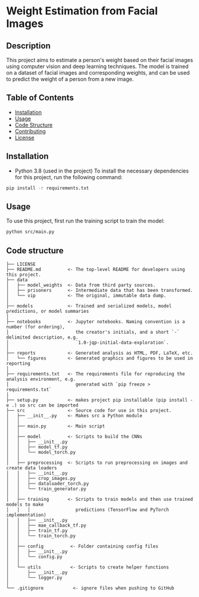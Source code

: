 # Weight Estimation from Facial Images

## Description

This project aims to estimate a person's weight based on their facial images using computer vision and deep learning techniques. The model is trained on a dataset of facial images and corresponding weights, and can be used to predict the weight of a person from a new image.

## Table of Contents

- [Installation](#installation)
- [Usage](#usage)
- [Code Structure](#code-structure)
- [Contributing](#contributing)
- [License](#license)

## Installation

- Python 3.8 (used in the project)
To install the necessary dependencies for this project, run the following command:

```bash
pip install -r requirements.txt
```

## Usage

To use this project, first run the training script to train the model:

```bash
python src/main.py
```

## Code structure

```
├── LICENSE
├── README.md          <- The top-level README for developers using this project.
├── data
│   ├── model_weights  <- Data from third party sources.
│   ├── prisoners      <- Intermediate data that has been transformed.
│   └── vip            <- The original, immutable data dump.
│
├── models             <- Trained and serialized models, model predictions, or model summaries
│
├── notebooks          <- Jupyter notebooks. Naming convention is a number (for ordering),
│                         the creator's initials, and a short `-` delimited description, e.g.
│                         `1.0-jqp-initial-data-exploration`.
│
├── reports            <- Generated analysis as HTML, PDF, LaTeX, etc.
│   └── figures        <- Generated graphics and figures to be used in reporting
│
├── requirements.txt   <- The requirements file for reproducing the analysis environment, e.g.
│                         generated with `pip freeze > requirements.txt`
│
├── setup.py           <- makes project pip installable (pip install -e .) so src can be imported
├── src                <- Source code for use in this project.
│   ├── __init__.py    <- Makes src a Python module
│   │
│   ├── main.py        <- Main script
│   │
│   ├── model          <- Scripts to build the CNNs
│   │   ├── __init__.py
│   │   ├── model_tf.py
│   │   └── model_torch.py
│   │
│   ├── preprocessing  <- Scripts to run preprocessing on images and create data loaders
│   │   ├── __init__.py
│   │   ├── crop_images.py
│   │   ├── dataloader_torch.py
│   │   └── train_generator.py
│   │
│   ├── training       <- Scripts to train models and then use trained models to make
│   │   │                 predictions (TensorFlow and PyTorch implementation)
│   │   ├── __init__.py
│   │   ├── mae_callback_tf.py
│   │   ├── train_tf.py
│   │   └── train_torch.py
│   │
│   ├── config          <- Folder containing config files
│   │   ├── __init__.py
│   │   └── config.py
│   │
│   └── utils           <- Scripts to create helper functions
│       ├── __init__.py
│       └── logger.py
│
└── .gitignore           <- ignore files when pushing to GitHub
```



